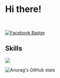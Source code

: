 <h1>Hi there!</h1><br>

[![Facebook Badge](https://img.shields.io/badge/-Facebook-1877f2?logo=facebook&logoColor=white&link={https://www.facebook.com/profile.php?id=100008234440072})]({https://www.facebook.com/profile.php?id=100008234440072}) 


<h2>Skills</h2>
<a href="https://www.notion.so/Who-am-I-baac3cfaf0624e279f048d79ca61f5ea" target="_blank"><img src="https://img.shields.io/badge/Notions-black?style=flat-square&logo=Notion&logoColor=white"/></a>

![Anurag's GitHub stats](https://github-readme-stats.vercel.app/api?username=Ch4nh33&show_icons=true&theme=graywhite)
